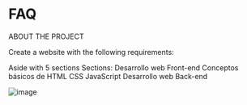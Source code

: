 # FAQ

ABOUT THE PROJECT

Create a website with the following requirements:

Aside with 5 sections
Sections: 
Desarrollo web Front-end
Conceptos básicos de HTML
CSS
JavaScript
Desarrollo web Back-end

![image](https://github.com/ConchyP/FAQ/assets/169025186/966e20f0-b27c-4ce8-bc4b-249158d24523)


